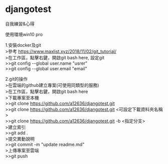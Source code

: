 # djangotest
自我練習&心得

使用環境win10 pro

1.安裝docker及git  
	>參考 https://www.maxlist.xyz/2018/11/02/git_tutorial/  
	>在工作區，點擊右鍵，開啟git bash here, 設定git  
		>>git config --global user.name "usrer"  
		>>git config --global user.email "email"  

2.git的操作  
	>在雲端的github建立專案(可使用同類型的服務)  
	>在工作區，點擊右鍵，開啟git bash here  
	>下載專案至本機  
		>>git clone https://github.com/a12636/djangotest.git  
		>>git clone https://github.com/a12636/djangotest.git <可設定下載資料夾名稱>  
		>>git clone https://github.com/a12636/djangotest.git -b <指定分支>  
	>建立索引  
		>>git add .  
	>提交異動說明  
		>>git commit -m "update readme.md"  
	>上傳專案至雲端  
		>>git push  
